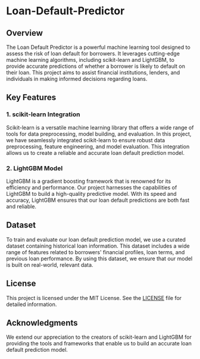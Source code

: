 # Loan-Default-Predictor

## Overview

The Loan Default Predictor is a powerful machine learning tool designed to assess the risk of loan default for borrowers. It leverages cutting-edge machine learning algorithms, including scikit-learn and LightGBM, to provide accurate predictions of whether a borrower is likely to default on their loan. This project aims to assist financial institutions, lenders, and individuals in making informed decisions regarding loans.

## Key Features

### 1. scikit-learn Integration

Scikit-learn is a versatile machine learning library that offers a wide range of tools for data preprocessing, model building, and evaluation. In this project, we have seamlessly integrated scikit-learn to ensure robust data preprocessing, feature engineering, and model evaluation. This integration allows us to create a reliable and accurate loan default prediction model.

### 2. LightGBM Model

LightGBM is a gradient boosting framework that is renowned for its efficiency and performance. Our project harnesses the capabilities of LightGBM to build a high-quality predictive model. With its speed and accuracy, LightGBM ensures that our loan default predictions are both fast and reliable.

## Dataset

To train and evaluate our loan default prediction model, we use a curated dataset containing historical loan information. This dataset includes a wide range of features related to borrowers' financial profiles, loan terms, and previous loan performance. By using this dataset, we ensure that our model is built on real-world, relevant data.

## License

This project is licensed under the MIT License. See the [LICENSE](LICENSE) file for detailed information.

## Acknowledgments

We extend our appreciation to the creators of scikit-learn and LightGBM for providing the tools and frameworks that enable us to build an accurate loan default prediction model.
